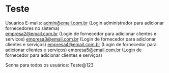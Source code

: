﻿# Teste

Usuários
  E-mails:
      admin@email.com.br (Login administrador para adicionar fornecedores no sistema)      
      empresa2@email.com.br (Login de fornecedor para adicionar clientes e serviços)
      empresa3@email.com.br (Login de fornecedor para adicionar clientes e serviços)
      empresa4@email.com.br (Login de fornecedor para adicionar clientes e serviços)
      empresa5@email.com.br (Login de fornecedor para adicionar clientes e serviços)

  Senha para todos os usuários: Teste@123
